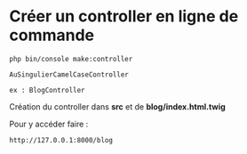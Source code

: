 # Créer un controller en ligne de commande

    php bin/console make:controller

    AuSingulierCamelCaseController

    ex : BlogController

Création du controller dans **src** et de **blog/index.html.twig**

Pour y accéder faire :

    http://127.0.0.1:8000/blog
